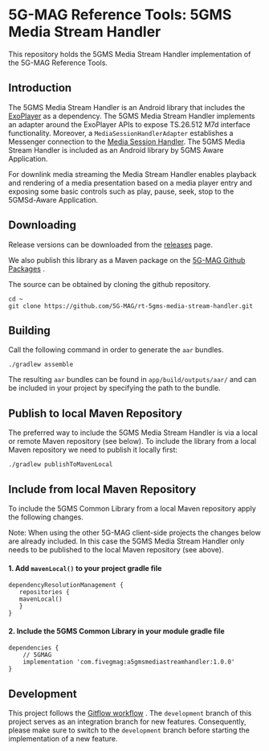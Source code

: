 # 5G-MAG Reference Tools: 5GMS Media Stream Handler

This repository holds the 5GMS Media Stream Handler implementation of the 5G-MAG Reference Tools.

## Introduction

The 5GMS Media Stream Handler is an Android library that includes
the [ExoPlayer](https://github.com/google/ExoPlayer) as a dependency. The 5GMS Media Stream Handler
implements an adapter around the ExoPlayer APIs to expose TS.26.512 M7d interface functionality.
Moreover, a `MediaSessionHandlerAdapter` establishes a Messenger connection to the [Media Session
Handler](https://github.com/5G-MAG/rt-5gms-media-session-handler). The 5GMS Media Stream Handler is included as an Android library by 5GMS Aware Application.

For downlink media streaming the Media Stream Handler enables playback and rendering of a media
presentation based on a media player entry and exposing some basic controls such as play, pause,
seek, stop to the 5GMSd-Aware Application.

## Downloading

Release versions can be downloaded from
the [releases](https://github.com/5G-MAG/rt-5gms-media-stream-handler/releases) page.

We also publish this library as a Maven package on
the [5G-MAG Github Packages](https://github.com/orgs/5G-MAG/packages?repo_name=rt-5gms-media-stream-handler)
.

The source can be obtained by cloning the github repository.

```
cd ~
git clone https://github.com/5G-MAG/rt-5gms-media-stream-handler.git
```

## Building

Call the following command in order to generate the `aar` bundles.

````
./gradlew assemble
````

The resulting `aar` bundles can be found in `app/build/outputs/aar/` and can be included in your
project by specifying the path to the bundle.

## Publish to local Maven Repository

The preferred way to include the 5GMS Media Stream Handler is via a local or remote Maven repository (see
below). To include the library from a local Maven repository we need to publish it locally first:

````
./gradlew publishToMavenLocal
````

## Include from local Maven Repository

To include the 5GMS Common Library from a local Maven repository apply the following changes.

Note: When using the other 5G-MAG client-side projects the changes below are already included. In
this case the 5GMS Media Stream Handler only needs to be published to the local Maven repository (see
above).

#### 1. Add `mavenLocal()` to your project gradle file

````
dependencyResolutionManagement {
   repositories {
   mavenLocal()
   }
}
````

#### 2. Include the 5GMS Common Library in your module gradle file

````
dependencies {
    // 5GMAG
    implementation 'com.fivegmag:a5gmsmediastreamhandler:1.0.0'
}
````

## Development

This project follows
the [Gitflow workflow](https://www.atlassian.com/git/tutorials/comparing-workflows/gitflow-workflow)
. The `development`
branch of this project serves as an integration branch for new features. Consequently, please make
sure to switch to the `development`
branch before starting the implementation of a new feature.

